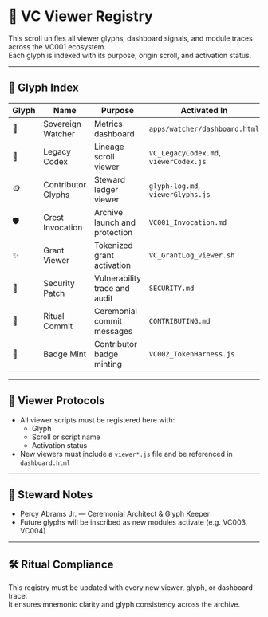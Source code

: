 # 📖 VC Viewer Registry

This scroll unifies all viewer glyphs, dashboard signals, and module traces across the VC001 ecosystem.  
Each glyph is indexed with its purpose, origin scroll, and activation status.

---

## 🧬 Glyph Index

| Glyph | Name               | Purpose                       | Activated In                          |
| ----- | ------------------ | ----------------------------- | ------------------------------------- |
| 📡    | Sovereign Watcher  | Metrics dashboard             | `apps/watcher/dashboard.html`         |
| 📘    | Legacy Codex       | Lineage scroll viewer         | `VC_LegacyCodex.md`, `viewerCodex.js` |
| 🪙    | Contributor Glyphs | Steward ledger viewer         | `glyph-log.md`, `viewerGlyphs.js`     |
| 🛡️    | Crest Invocation   | Archive launch and protection | `VC001_Invocation.md`                 |
| ✨    | Grant Viewer       | Tokenized grant activation    | `VC_GrantLog_viewer.sh`               |
| 🔐    | Security Patch     | Vulnerability trace and audit | `SECURITY.md`                         |
| 🧙    | Ritual Commit      | Ceremonial commit messages    | `CONTRIBUTING.md`                     |
| 🏅    | Badge Mint         | Contributor badge minting     | `VC002_TokenHarness.js`               |

---

## 🔮 Viewer Protocols

- All viewer scripts must be registered here with:
  - Glyph
  - Scroll or script name
  - Activation status
- New viewers must include a `viewer*.js` file and be referenced in `dashboard.html`

---

## 🧙 Steward Notes

- Percy Abrams Jr. — Ceremonial Architect & Glyph Keeper
- Future glyphs will be inscribed as new modules activate (e.g. VC003, VC004)

---

## 🛠️ Ritual Compliance

This registry must be updated with every new viewer, glyph, or dashboard trace.  
It ensures mnemonic clarity and glyph consistency across the archive.
